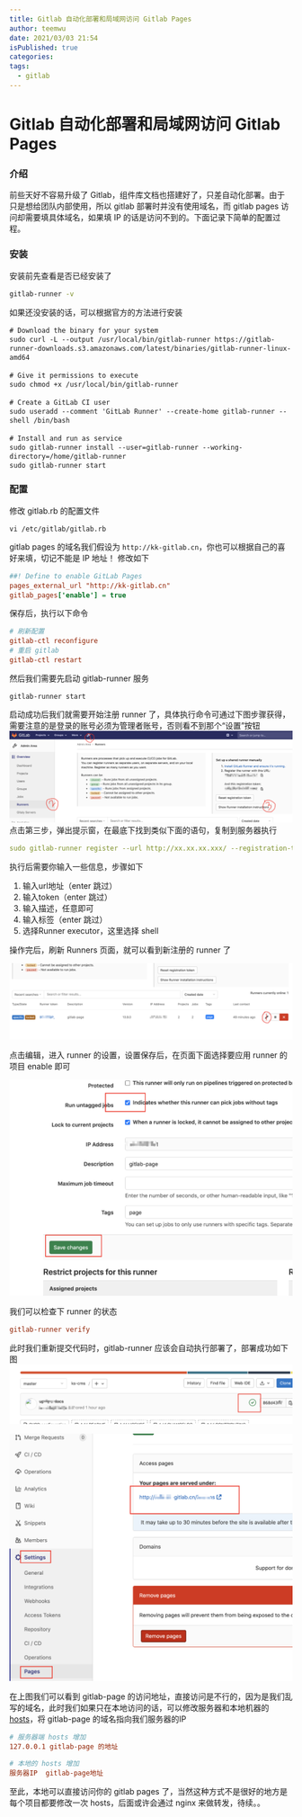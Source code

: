 ```yaml
---
title: Gitlab 自动化部署和局域网访问 Gitlab Pages
author: teemwu
date: 2021/03/03 21:54
isPublished: true
categories:
tags:
  - gitlab
---
```


# Gitlab 自动化部署和局域网访问 Gitlab Pages

### 介绍

前些天好不容易升级了 Gitlab，组件库文档也搭建好了，只差自动化部署。由于只是想给团队内部使用，所以 gitlab 部署时并没有使用域名，而 gitlab pages 访问却需要填具体域名，如果填 IP 的话是访问不到的。下面记录下简单的配置过程。

### 安装
安装前先查看是否已经安装了
```bat
gitlab-runner -v

```
如果还没安装的话，可以根据官方的方法进行安装
 ```
# Download the binary for your system
sudo curl -L --output /usr/local/bin/gitlab-runner https://gitlab-runner-downloads.s3.amazonaws.com/latest/binaries/gitlab-runner-linux-amd64

# Give it permissions to execute
sudo chmod +x /usr/local/bin/gitlab-runner

# Create a GitLab CI user
sudo useradd --comment 'GitLab Runner' --create-home gitlab-runner --shell /bin/bash

# Install and run as service
sudo gitlab-runner install --user=gitlab-runner --working-directory=/home/gitlab-runner
sudo gitlab-runner start

```
### 配置
修改 gitlab.rb 的配置文件
```
vi /etc/gitlab/gitlab.rb

```
gitlab pages 的域名我们假设为 `http://kk-gitlab.cn`，你也可以根据自己的喜好来填，切记不能是 IP 地址！
修改如下

```ini
##! Define to enable GitLab Pages
pages_external_url "http://kk-gitlab.cn"
gitlab_pages['enable'] = true

```
保存后，执行以下命令
```ini
# 刷新配置
gitlab-ctl reconfigure
# 重启 gitlab
gitlab-ctl restart

```
然后我们需要先启动 gitlab-runner 服务
```
gitlab-runner start

```
启动成功后我们就需要开始注册 runner 了，具体执行命令可通过下图步骤获得，需要注意的是登录的账号必须为管理者账号，否则看不到那个“设置”按钮
![](/public/imgs/2021/03/03/2021030321540.png)
点击第三步，弹出提示窗，在最底下找到类似下面的语句，复制到服务器执行
```yaml
sudo gitlab-runner register --url http://xx.xx.xx.xxx/ --registration-token xxxxxxxxxxxxxx

```
执行后需要你输入一些信息，步骤如下

1. 输入url地址（enter 跳过）
2. 输入token（enter 跳过）
3. 输入描述，任意即可
4. 输入标签（enter 跳过）
5. 选择Runner executor，这里选择 shell

操作完后，刷新 Runners 页面，就可以看到新注册的 runner 了

![](/public/imgs/2021/03/03/2021030321541.png)

点击编辑，进入 runner 的设置，设置保存后，在页面下面选择要应用 runner 的项目 enable 即可

![](/public/imgs/2021/03/03/2021030321542.png)

我们可以检查下 runner 的状态

```ini
gitlab-runner verify

```
此时我们重新提交代码时，gitlab-runner 应该会自动执行部署了，部署成功如下图
![](/public/imgs/2021/03/03/2021030321543.png)

![](/public/imgs/2021/03/03/2021030321544.png)

在上图我们可以看到 gitlab-page 的访问地址，直接访问是不行的，因为是我们乱写的域名，此时我们如果只在本地访问的话，可以修改服务器和本地机器的 [hosts](https://www.cnblogs.com/teemwu/p/10063842.html)，将 gitlab-page 的域名指向我们服务器的IP
```ini
# 服务器端 hosts 增加
127.0.0.1 gitlab-page 的地址

```
```ini
# 本地的 hosts 增加
服务器IP  gitlab-page地址

```
至此，本地可以直接访问你的 gitlab pages 了，当然这种方式不是很好的地方是每个项目都要修改一次 hosts，后面或许会通过 nginx 来做转发，待续。。
